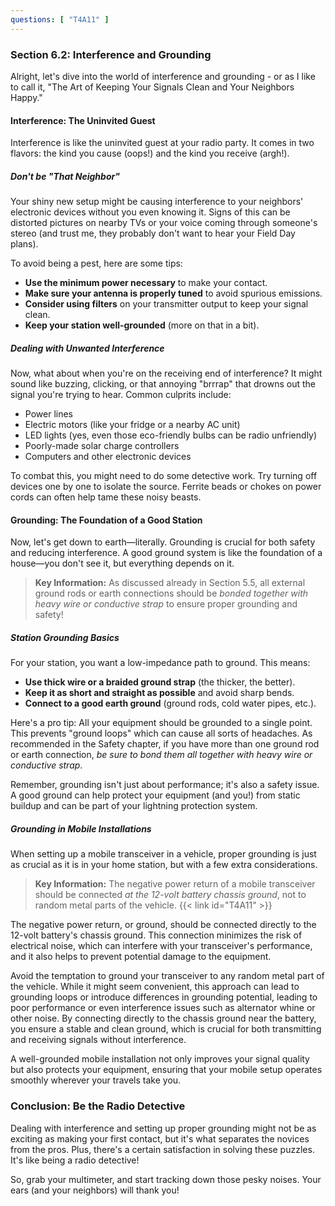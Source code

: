 ```yaml
---
questions: [ "T4A11" ]
---
```


### Section 6.2: Interference and Grounding

Alright, let's dive into the world of interference and grounding - or as I like to call it, "The Art of Keeping Your Signals Clean and Your Neighbors Happy."

#### Interference: The Uninvited Guest

Interference is like the uninvited guest at your radio party. It comes in two flavors: the kind you cause (oops!) and the kind you receive (argh!). 

##### Don't be "That Neighbor"

Your shiny new setup might be causing interference to your neighbors' electronic devices without you even knowing it. Signs of this can be distorted pictures on nearby TVs or your voice coming through someone's stereo (and trust me, they probably don't want to hear your Field Day plans). 

To avoid being a pest, here are some tips:
- **Use the minimum power necessary** to make your contact.
- **Make sure your antenna is properly tuned** to avoid spurious emissions.
- **Consider using filters** on your transmitter output to keep your signal clean.
- **Keep your station well-grounded** (more on that in a bit).

##### Dealing with Unwanted Interference

Now, what about when you're on the receiving end of interference? It might sound like buzzing, clicking, or that annoying "brrrap" that drowns out the signal you're trying to hear. Common culprits include:
- Power lines
- Electric motors (like your fridge or a nearby AC unit)
- LED lights (yes, even those eco-friendly bulbs can be radio unfriendly)
- Poorly-made solar charge controllers
- Computers and other electronic devices

To combat this, you might need to do some detective work. Try turning off devices one by one to isolate the source. Ferrite beads or chokes on power cords can often help tame these noisy beasts.

#### Grounding: The Foundation of a Good Station

Now, let's get down to earth—literally. Grounding is crucial for both safety and reducing interference. A good ground system is like the foundation of a house—you don't see it, but everything depends on it.

> **Key Information:** As discussed already in Section 5.5, all external ground rods or earth connections should be *bonded together with heavy wire or conductive strap* to ensure proper grounding and safety!

##### Station Grounding Basics

For your station, you want a low-impedance path to ground. This means:
- **Use thick wire or a braided ground strap** (the thicker, the better).
- **Keep it as short and straight as possible** and avoid sharp bends.
- **Connect to a good earth ground** (ground rods, cold water pipes, etc.).

Here's a pro tip: All your equipment should be grounded to a single point. This prevents "ground loops" which can cause all sorts of headaches. As recommended in the Safety chapter, if you have more than one ground rod or earth connection, *be sure to bond them all together with heavy wire or conductive strap*.

Remember, grounding isn't just about performance; it's also a safety issue. A good ground can help protect your equipment (and you!) from static buildup and can be part of your lightning protection system.

##### Grounding in Mobile Installations

When setting up a mobile transceiver in a vehicle, proper grounding is just as crucial as it is in your home station, but with a few extra considerations. 

> **Key Information:** The negative power return of a mobile transceiver should be connected *at the 12-volt battery chassis ground*, not to random metal parts of the vehicle. {{< link id="T4A11" >}}

The negative power return, or ground, should be connected directly to the 12-volt battery's chassis ground. This connection minimizes the risk of electrical noise, which can interfere with your transceiver's performance, and it also helps to prevent potential damage to the equipment.

Avoid the temptation to ground your transceiver to any random metal part of the vehicle. While it might seem convenient, this approach can lead to grounding loops or introduce differences in grounding potential, leading to poor performance or even interference issues such as alternator whine or other noise. By connecting directly to the chassis ground near the battery, you ensure a stable and clean ground, which is crucial for both transmitting and receiving signals without interference.

A well-grounded mobile installation not only improves your signal quality but also protects your equipment, ensuring that your mobile setup operates smoothly wherever your travels take you.

### Conclusion: Be the Radio Detective

Dealing with interference and setting up proper grounding might not be as exciting as making your first contact, but it's what separates the novices from the pros. Plus, there's a certain satisfaction in solving these puzzles. It's like being a radio detective!

So, grab your multimeter, and start tracking down those pesky noises. Your ears (and your neighbors) will thank you!

